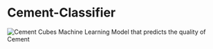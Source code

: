 # Cement-Classifier

![Cement Cubes](https://github.com/frankmtetwa/Cement-Classifier/assets/55984462/0abf883b-25bc-465c-b5fc-246ee528cd3a)
Machine Learning Model that predicts the quality of Cement
